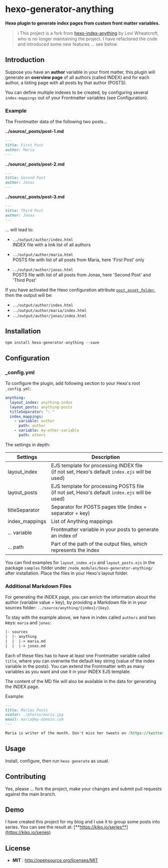 # hexo-generator-anything

**Hexo plugin to generate index pages from custom front matter variables.**

> :information_source: This project is a fork from [hexo-index-anything](https://github.com/leviwheatcroft/hexo-index-anything) by Levi Wheatcroft, who is no longer maintaining the project. I have refactored the code and introduced some new features ... see below.

## Introduction

Suppose you have an **author** variable in your front matter, this plugin will generate an **overview page** of all authors (called INDEX) and for each author, a listing page with all posts by that author (POSTS).

You can define multiple indexes to be created, by configuring several ``index-mappings`` out of your Frontmatter variables (see Configuration).

### Example

The Frontmatter data of the following two posts...

**../source/_posts/post-1.md**
``` md 
---
title: First Post
author: Maria
---
```

**../source/_posts/post-2.md**

``` md
---
title: Second Post
author: Jonas
---
```

**../source/_posts/post-3.md**

``` md
---
title: Third Post
author: Jonas
---
```

... will lead to:
- ``../output/author/index.html``  
INDEX file with a link list of all authors

- ``../output/author/maria.html``  
POSTS file with list of all posts from Maria, here 'First Post' only

- ``../output/author/jonas.html``  
POSTS file with list of all posts from Jonas, here 'Second Post' and 'Third Post'

If you have activated the Hexo configuration attribute [``post_asset_folder``](https://hexo.io/docs/asset-folders.html), then the output will be:

- ``../output/author/index.html``
- ``../output/author/maria/index.html``
- ``../output/author/jonas/index.html``

## Installation

``npm install hexo-generator-anything --save``

## Configuration

### _config.yml

To configure the plugin, add following section to your Hexo's root ``_config.yml``:

```yml
anything:
  layout_index: anything-index
  layout_posts: anything-posts
  titleSeparator: ": "
  index_mappings:
    - variable: author
      path: author
    - variable: my-other-variable
      path: others

```

The settings in depth:

| Settings | Description |
|---------|------------|
| layout_index | EJS template for processing INDEX file<br>(if not set, Hexo's default ``index.ejs`` will be used) |
| layout_posts | EJS template for processing POSTS file<br>(if not set, Hexo's default ``index.ejs`` will be used) |
| titleSeparator | Separator for POSTS pages title (index + separator + key) |
| index_mappings | List of Anything mappings |
| ... variable | Frontmatter variable in your posts to generate an index of |
| ... path | Part of the path of the output files, which represents the index |

You can find examples for ``layout_index.ejs`` and ``layout_posts.ejs`` in the package ``samples`` folder under ``/node_modules/hexo-generator-anything/`` after installation. Place the files in your Hexo's layout folder.

### Additional Markdown Files

For generating the INDEX page, you can enrich the information about the author (variable value = key), by providing a Markdown file in in your sources folder: ``../source/anything/{index}/{key}``.

To stay with the example above, we have in index called ``authors`` and two keys: ``maria`` and ``jonas``:

``` txt
|- sources
|  |- anything
|  |  |-> maria.md
|  |  |-> jonas.md 
```

Each of these files has to have at least one Frontmatter variable called ``title``, where you can overwrite the default key string (value of the index variable in the posts). You can extend the Frontmatter with as many variables as you want and use it in your INDEX EJS template.

The content of the MD file will also be available in the data for generating the INDEX page.

Example:

```md
---
title: Marias Posts
avatar: ./photos/maria.jpg
email: maria@my-domain.com
---

Maria is writer of the month. Don't miss her tweets on [https://twitter.com/maria](https://twitter.com/maria)
```

## Usage

Install, configure, then run `hexo generate` as usual.

## Contributing

Yes, please ... fork the project, make your changes and submit pull requests against the main branch.

## Demo

I have created this project for my blog and I use it to group some posts into series. You can see the result at: [**https://kiko.io/series**](https://kiko.io/series)

## License

 - **MIT** : http://opensource.org/licenses/MIT
